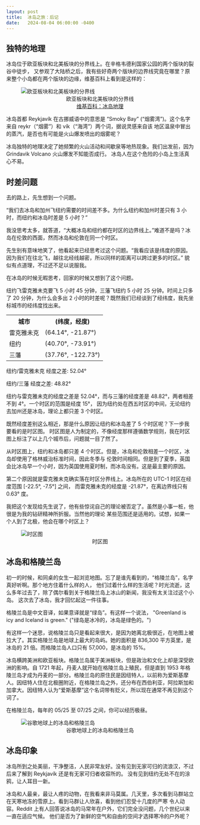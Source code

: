 ```yaml
---
layout: post
title:  冰岛之旅：后记
date:   2024-08-04 06:00:00 -0400
---
```


## 独特的地理

冰岛位于欧亚板块和北美板块的分界线上。在辛格韦德利国家公园的两个版块的裂谷中徒步，
又参观了大陆桥之后，我有些好奇两个版块的边界线究竟在哪里？原来整个小岛都在两个版块的边缘，维基百科上看到是这样的：

<figure>
  <img src="../../../assets/images/Iceland-Epilogue/Iceland_Mid-Atlantic_Ridge_map.png" alt="欧亚板块和北美板块的分界线"/>
    <center>
      <figcaption>欧亚板块和北美板块的分界线<br>
      <a href="https://en.wikipedia.org/wiki/Geology_of_Iceland">维基百科：冰岛地理
  </a></figcaption></center>
</figure>

冰岛首都 Reykjavík 在古挪威语中的意思是 “Smoky Bay” (“烟雾湾”)。这个名字来自 reykr（“烟雾”）和 vík（“海湾”）两个词，据说灵感来自该
地区温泉中冒出的蒸汽，是否也有可能是火山爆发喷出的烟雾呢？

冰岛独特的地理决定了她频繁的火山活动和间歇泉等地热现象。我们出发前，因为 Grindavik Volcano 火山爆发不知能否成行。
冰岛人在这个危险的小岛上生活真心不易。


## 时差问题

去的路上，先生想到一个问题。

“我们去冰岛和加州飞纽约需要的时间差不多。为什么纽约和加州时差只有 3 小时，而纽约和冰岛时差是 5 小时？”

我没思考太多，就答道，“大概冰岛和纽约都在时区的边界线上。”难道不是吗？冰岛在伦敦的西面，然而冰岛和伦敦在同一个时区。

先生别有意味地笑了，他看起来已经思考过这个问题。“我看应该是纬度的原因。因为我们在往北飞，越往北经线越密，所以同样的距离可以跨过更多的时区。”
貌似有点道理，不过还不足以说服我。

在冰岛的时候无暇思考，回家的时候又想到了这个问题。

纽约飞雷克雅未克要飞 5 小时 45 分钟，三藩飞纽约 5 小时 25 分钟。时间上只多了 20 分钟，为什么会多出 2 小时的时差呢？既然我们已经谈到了经纬度，我先坐标城市的经纬度找出来。

<table>
  <tr>
    <th>城市</th>
    <th>(纬度，经度)</th>
  </tr>
  <tr>
    <td>雷克雅未克</td>
    <td>(64.14°, -21.87°)</td>
  </tr>
  <tr>
    <td>纽约</td>
    <td>(40.70°, -73.91°)</td>
  </tr>
  <tr>
    <td>三藩</td>
    <td>(37.76°, -122.73°)</td>
  </tr>
</table>

纽约/雷克雅未克 经度之差: 52.04°

纽约/三藩 经度之差: 48.82°

纽约与雷克雅未克的经度之差是 52.04°，而与三藩的经度差是 48.82°，两者相差不到 4°。一个时区的范围是经度 15°，
因为纽约处在西五时区的中间，无论纽约去加州还是冰岛，理论上都只差 3 个时区。

既然经度差别这么相近，那是什么原因让纽约和冰岛差了 5 个时区呢？下一步我要看的是时区图。
时区图是人为制定的，不像经度那样遵循数学规则，我在时区图上标注了以上几个城市后，问题就一目了然了。

从时区图上，纽约和冰岛都只差 4 个时区。但是，冰岛和伦敦相差一个时区，冰岛却使用了格林威治标准时间，因此冬季与
伦敦时间相同。但是到了夏季，英国会比冰岛早一个小时，因为英国使用夏时制，而冰岛没有。这是最主要的原因。

第二个原因就是雷克雅未克确实落在时区分界线上。冰岛所在的 UTC-1 时区在经度范围 [-22.5°, -7.5°] 之间，
而雷克雅未克的经度是 -21.87°，在离边界线只有 0.63° 度。

我把这个发现给先生说了，他有些惊诧自己的理论被否定了。虽然是小事一桩，他很是为我的钻研精神所折服。当然他的理论
某些范围还是适用的。试想，如果一个人到了北极，他会在哪个时区上？

<figure>
  <img src="../../../assets/images/Iceland-Epilogue/timezone-map.png" alt="时区图"/>
  <center><figcaption>时区图</figcaption></center>
</figure>

## 冰岛和格陵兰岛

初一的时候，和同桌的女生一起浏览地图。忘了是谁先看到的，“格陵兰岛”，名字真好听啊。那个地方住着什么样的人，
他们过着什么样的生活呢？时光流逝，这么多年过去了，除了偶尔看到关于格陵兰岛上冰山的新闻，我没有太关注过这个小岛。
这次去了冰岛，我才回忆起这一件往事。

格陵兰岛是中文音译，如果意译就是“绿岛”。有这样一个说法， "Greenland is icy and Iceland is green." ("绿岛是冰冷的，冰岛是绿色的。") 

有这样一个迷思，说格陵兰岛只是看起来很大，是因为她离北极很近，在地图上被拉大了。其实格陵兰岛是地球上最大的岛屿。她的面积是 836,300 平方英里，是冰岛的 21 倍。而格陵兰岛人口只有 57,000，是冰岛的 15%。

冰岛横跨美洲和欧亚板块。格陵兰岛属于美洲板块，但是政治和文化上却是深受欧洲的影响。自 1721 年起，丹麦人就开始在格陵兰岛上殖民，但是直到 1953 年格陵兰岛才成为丹麦的一部分。格陵兰岛的原住民是因纽特人，以前称为爱斯基摩人。因纽特人住在北极圈附近，在格陵兰岛之外，还分布在西伯利亚，阿拉斯加和加拿大。因纽特人认为“爱斯基摩”这个名词带有贬义，所以现在通常不再见到这个词了。

在格陵兰岛，每年的 05/25 至 07/25 之间，你可以经历极昼。 

<figure>
  <img src="../../../assets/images/Iceland-Epilogue/Greenland-vs-Iceland.png" alt="谷歌地球上的冰岛和格陵兰岛"/>
  <center><figcaption>谷歌地球上的冰岛和格陵兰岛</figcaption></center>
</figure>


## 冰岛印象

冰岛所到之处美丽，干净整洁，人民非常友好。没有见到无家可归的流浪汉，不过后来了解到 Reykjavík 还是有无家可归者收容所的。
没有见到纽约无处不在的涂鸦，让人耳目一新。

冰岛和人最亲，最让人疼的动物，在我看来非马莫属。几天里，多次看到马群站立在天寒地冻的雪原上。看到马群让人欣喜，看到他们忍受十几度的严寒
令人动容。Reddit 上有人回答说冰岛的马常年在户外，它们完全没问题，几个世纪以来一直在适应气候。
他们是否为了新鲜的空气和自由的空间才选择寒冷的户外呢？
